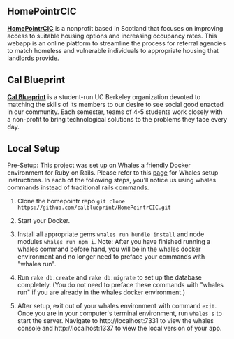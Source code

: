 ## HomePointrCIC
**[HomePointrCIC](https://homepointr.com/)** is a nonprofit based in Scotland that focuses on improving access to suitable housing options and increasing occupancy rates. This webapp is an online platform to streamline the process for referral agencies to match homeless and vulnerable individuals to appropriate housing that landlords provide.

## Cal Blueprint
**[Cal Blueprint](http://www.calblueprint.org/)** is a student-run UC Berkeley
organization devoted to matching the skills of its members to our desire to see
social good enacted in our community. Each semester, teams of 4-5 students work
closely with a non-profit to bring technological solutions to the problems they
face every day.

## Local Setup
Pre-Setup: This project was set up on Whales a friendly Docker environment for Ruby on Rails. Please refer to this [page](https://www.notion.so/Installing-Whales-b9b8b49c27c64d7095649916108fd085) for Whales setup instructions. In each of the following steps, you'll notice us using whales commands instead of traditional rails commands.

1. Clone the homepointr repo `git clone https://github.com/calblueprint/HomePointrCIC.git`

2. Start your Docker.

3. Install all appropriate gems `whales run bundle install` and node modules `whales run npm i`. Note: After you have finished running a whales command before hand, you will be in the whales docker environment and no longer need to preface your commands with "whales run".

4. Run `rake db:create` and `rake db:migrate` to set up the database completely. (You do not need to preface these commands with "whales run" if you are already in the whales docker environment.)

5. After setup, exit out of your whales environment with command `exit`. Once you are in your computer's terminal environment, run `whales s` to start the server. Navigate to http://localhost:7331 to view the whales console and http://localhost:1337 to view the local version of your app.
